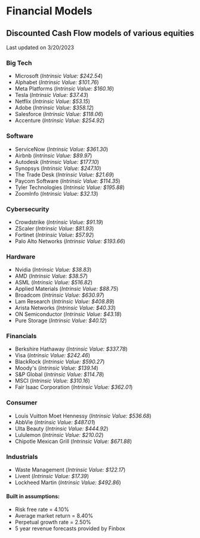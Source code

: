 # Financial Models
## Discounted Cash Flow models of various equities

Last updated on 3/20/2023

### Big Tech
- Microsoft (*Intrinsic Value: $242.54*)
- Alphabet (*Intrinsic Value: $101.76*)
- Meta Platforms (*Intrinsic Value: $160.16*)
- Tesla (*Intrinsic Value: $37.43*)
- Netflix (*Intrinsic Value: $53.15*)
- Adobe (*Intrinsic Value: $358.12*)
- Salesforce (*Intrinsic Value: $118.06*)
- Accenture (*Intrinsic Value: $254.92*)

### Software
- ServiceNow (*Intrinsic Value: $361.30*)
- Airbnb (*Intrinsic Value: $89.97*)
- Autodesk (*Intrinsic Value: $177.10*)
- Synopsys (*Intrinsic Value: $247.10*)
- The Trade Desk (*Intrinsic Value: $21.69*)
- Paycom Software (*Intrinsic Value: $114.35*)
- Tyler Technologies (*Intrinsic Value: $195.88*)
- ZoomInfo (*Intrinsic Value: $32.13*)

### Cybersecurity
- Crowdstrike (*Intrinsic Value: $91.19*)
- ZScaler (*Intrinsic Value: $81.93*)
- Fortinet (*Intrinsic Value: $57.92*)
- Palo Alto Networks (*Intrinsic Value: $193.66*)

### Hardware
- Nvidia (*Intrinsic Value: $38.83*)
- AMD (*Intrinsic Value: $38.57*)
- ASML (*Intrinsic Value: $516.82*)
- Applied Materials (*Intrinsic Value: $88.75*)
- Broadcom (*Intrinsic Value: $630.97*)
- Lam Research (*Intrinsic Value: $408.89*)
- Arista Networks (*Intrinsic Value: $40.33*)
- ON Semiconductor (*Intrinsic Value: $43.18*)
- Pure Storage (*Intrinsic Value: $40.12*)

### Financials
- Berkshire Hathaway (*Intrinsic Value: $337.78*)
- Visa (*Intrinsic Value: $242.46*)
- BlackRock (*Intrinsic Value: $590.27*)
- Moody's (*Intrinsic Value: $139.14*)
- S&P Global (*Intrinsic Value: $114.78*)
- MSCI (*Intrinsic Value: $310.16*)
- Fair Isaac Corporation (*Intrinsic Value: $362.01*)

### Consumer
- Louis Vuitton Moet Hennessy (*Intrinsic Value: $536.68*)
- AbbVie (*Intrinsic Value: $487.01*)
- Ulta Beauty (*Intrinsic Value: $444.92*)
- Lululemon (*Intrinsic Value: $210.02*)
- Chipotle Mexican Grill (*Intrinsic Value: $671.88*)

### Industrials
- Waste Management (*Intrinsic Value: $122.17*)
- Livent (*Intrinsic Value: $17.39*)
- Lockheed Martin (*Intrinsic Value: $492.86*)

#### Built in assumptions:
- Risk free rate = 4.10%
- Average market return = 8.40%
- Perpetual growth rate = 2.50%
- 5 year revenue forecasts provided by Finbox